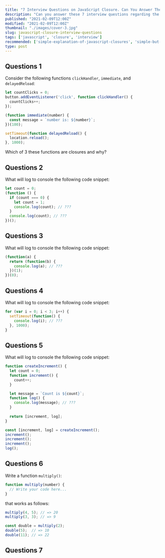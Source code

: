 ```yaml
---
title: "7 Interview Questions on JavaScript Closure. Can You Answer Them?"
description: "Can you answer these 7 interview questions regarding the closure concept in JavaScript?"
published: "2021-02-09T12:00Z"
modified: "2021-02-09T12:00Z"
thumbnail: "./images/cover-3.jpg"
slug: javascript-closure-interview-questions
tags: ['javascript', 'closure', 'interview']
recommended: ['simple-explanation-of-javascript-closures', 'simple-but-tricky-javascript-interview-questions']
type: post
---
```


## Questions 1

Consider the following functions `clickHandler`, `immediate`, and `delayedReload`:

```javascript
let countClicks = 0;
button.addEventListener('click', function clickHandler() {
  countClicks++;
});
```

```javascript
(function immediate(number) {
  const message = `number is: ${number}`;
})(100);
```

```javascript
setTimeout(function delayedReload() {
  location.reload();
}, 1000);
```

Which of 3 these functions are closures and why?

## Questions 2

What will log to console the following code snippet:

```javascript
let count = 0;
(function () {
  if (count === 0) {
    let count = 1;
    console.log(count); // ???
  }
  console.log(count); // ???
})();
```

## Questions 3

What will log to console the following code snippet:

```javascript
(function(a) {
  return (function(b) {
    console.log(a); // ???
  })(1);
})(0);
```

## Questions 4

What will log to console the following code snippet:

```javascript
for (var i = 0; i < 3; i++) {
  setTimeout(function() {
    console.log(i); // ???
  }, 1000);
}
```

## Questions 5

What will log to console the following code snippet:

```javascript
function createIncrement() {
  let count = 0;
  function increment() { 
    count++;
  }

  let message = `Count is ${count}`;
  function log() {
    console.log(message); // ???
  }
  
  return [increment, log];
}

const [increment, log] = createIncrement();
increment(); 
increment(); 
increment(); 
log(); 
```

## Questions 6

Write a function `multiply()`:

```javascript
function multiply(number) {
  // Write your code here...
}
```

that works as follows:

```javascript
multiply(4, 5); // => 20
multiply(3, 3); // => 9

const double = multiply(2);
double(5);  // => 10
double(11); // => 22

```

## Questions 7

